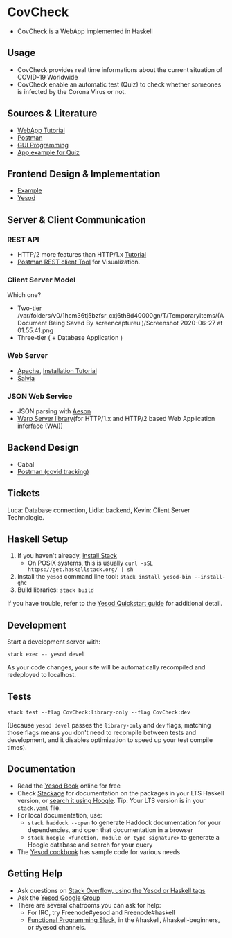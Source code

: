 # CovCheck
- CovCheck is a WebApp implemented in Haskell 


## Usage
- CovCheck provides real time informations about the current situation of COVID-19 Worldwide 
- CovCheck enable an automatic test (Quiz) to check whether someones is infected by the Corona Virus or not. 

## Sources & Literature
- [WebApp Tutorial](https://jaxenter.com/tutorial-developing-web-applications-in-haskell-107334.html)
- [Postman](https://covid-19-apis.postman.com)
- [GUI Programming](https://www.yesodweb.com/book)
- [App example for Quiz](https://covapp.charite.de)


## Frontend Design & Implementation
- [Example](https://africovid19.info/diagnostic)
- [Yesod](https://www.yesodweb.com/book)

## Server & Client Communication
### REST API
- HTTP/2 more features than HTTP/1.x [Tutorial](https://www.imel.ba/edukacija/learninghttp2.pdf)
- [Postman REST client Tool](https://www.postman.com/downloads/) for Visualization. 

### Client Server Model
Which one?
- Two-tier
/var/folders/v0/1hcm36tj5bzfsr_cxj6th8d40000gn/T/TemporaryItems/(A Document Being Saved By screencaptureui)/Screenshot 2020-06-27 at 01.55.41.png
- Three-tier ( + Database Application )

### Web Server 
- [Apache](http://httpd.apache.org), [Installation Tutorial](https://www.youtube.com/watch?v=woAZe7kBuEI)
- [Salvia](https://hackage.haskell.org/package/salvia-0.0.5)


### JSON Web Service 
- JSON parsing with [Aeson](https://www.schoolofhaskell.com/school/starting-with-haskell/libraries-and-frameworks/text-manipulation/json)
- [Warp Server library](https://hackage.haskell.org/package/warp)(for  HTTP/1.x and HTTP/2 based Web Application inferface (WAI))   


## Backend Design 
- Cabal 
- [Postman (covid tracking)](https://covid-19-apis.postman.com)

## Tickets
Luca: Database connection, 
Lidia: backend,
Kevin: Client Server Technologie. 

## Haskell Setup

1. If you haven't already, [install Stack](https://haskell-lang.org/get-started)
	* On POSIX systems, this is usually `curl -sSL https://get.haskellstack.org/ | sh`
2. Install the `yesod` command line tool: `stack install yesod-bin --install-ghc`
3. Build libraries: `stack build`

If you have trouble, refer to the [Yesod Quickstart guide](https://www.yesodweb.com/page/quickstart) for additional detail.

## Development

Start a development server with:

```
stack exec -- yesod devel
```

As your code changes, your site will be automatically recompiled and redeployed to localhost.

## Tests

```
stack test --flag CovCheck:library-only --flag CovCheck:dev
```

(Because `yesod devel` passes the `library-only` and `dev` flags, matching those flags means you don't need to recompile between tests and development, and it disables optimization to speed up your test compile times).

## Documentation

* Read the [Yesod Book](https://www.yesodweb.com/book) online for free
* Check [Stackage](http://stackage.org/) for documentation on the packages in your LTS Haskell version, or [search it using Hoogle](https://www.stackage.org/lts/hoogle?q=). Tip: Your LTS version is in your `stack.yaml` file.
* For local documentation, use:
	* `stack haddock --open` to generate Haddock documentation for your dependencies, and open that documentation in a browser
	* `stack hoogle <function, module or type signature>` to generate a Hoogle database and search for your query
* The [Yesod cookbook](https://github.com/yesodweb/yesod-cookbook) has sample code for various needs

## Getting Help

* Ask questions on [Stack Overflow, using the Yesod or Haskell tags](https://stackoverflow.com/questions/tagged/yesod+haskell)
* Ask the [Yesod Google Group](https://groups.google.com/forum/#!forum/yesodweb)
* There are several chatrooms you can ask for help:
	* For IRC, try Freenode#yesod and Freenode#haskell
	* [Functional Programming Slack](https://fpchat-invite.herokuapp.com/), in the #haskell, #haskell-beginners, or #yesod channels.
